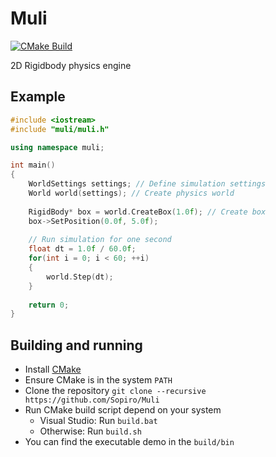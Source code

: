 # Muli
[![CMake Build](https://github.com/Sopiro/Muli/actions/workflows/cmake_build.yml/badge.svg)](https://github.com/Sopiro/Muli/actions/workflows/cmake_build.yml)

2D Rigidbody physics engine

## Example
```c++
#include <iostream>
#include "muli/muli.h"

using namespace muli;

int main()
{
    WorldSettings settings; // Define simulation settings
    World world(settings); // Create physics world
  
    RigidBody* box = world.CreateBox(1.0f); // Create box
    box->SetPosition(0.0f, 5.0f);
  
    // Run simulation for one second
    float dt = 1.0f / 60.0f;
    for(int i = 0; i < 60; ++i)
    {
        world.Step(dt);
    }
  
    return 0;
}
```

## Building and running
- Install [CMake](https://cmake.org/install/)
- Ensure CMake is in the system `PATH`
- Clone the repository `git clone --recursive https://github.com/Sopiro/Muli`
- Run CMake build script depend on your system
  - Visual Studio: Run `build.bat`
  - Otherwise: Run `build.sh`
- You can find the executable demo in the `build/bin`
